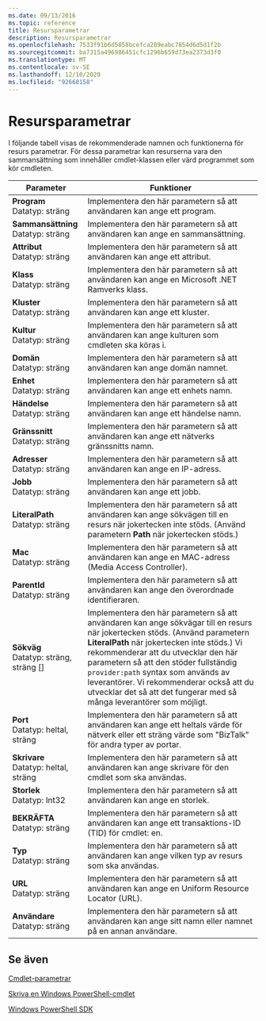 ```yaml
---
ms.date: 09/13/2016
ms.topic: reference
title: Resursparametrar
description: Resursparametrar
ms.openlocfilehash: 7533f91b6d5858bcefca289eabc7854d6d5d1f2b
ms.sourcegitcommit: ba7315a496986451cfc1296b659d73ea2373d3f0
ms.translationtype: MT
ms.contentlocale: sv-SE
ms.lasthandoff: 12/10/2020
ms.locfileid: "92668158"
---
```

# <a name="resource-parameters"></a>Resursparametrar

I följande tabell visas de rekommenderade namnen och funktionerna för resurs parametrar. För dessa parametrar kan resurserna vara den sammansättning som innehåller cmdlet-klassen eller värd programmet som kör cmdleten.

|Parameter|Funktioner|
|---|---|
|**Program**<br>Datatyp: sträng|Implementera den här parametern så att användaren kan ange ett program.|
|**Sammansättning**<br>Datatyp: sträng|Implementera den här parametern så att användaren kan ange en sammansättning.|
|**Attribut**<br>Datatyp: sträng|Implementera den här parametern så att användaren kan ange ett attribut.|
|**Klass**<br>Datatyp: sträng|Implementera den här parametern så att användaren kan ange en Microsoft .NET Ramverks klass.|
|**Kluster**<br>Datatyp: sträng|Implementera den här parametern så att användaren kan ange ett kluster.|
|**Kultur**<br>Datatyp: sträng|Implementera den här parametern så att användaren kan ange kulturen som cmdleten ska köras i.|
|**Domän**<br>Datatyp: sträng|Implementera den här parametern så att användaren kan ange domän namnet.|
|**Enhet**<br>Datatyp: sträng|Implementera den här parametern så att användaren kan ange ett enhets namn.|
|**Händelse**<br>Datatyp: sträng|Implementera den här parametern så att användaren kan ange ett händelse namn.|
|**Gränssnitt**<br>Datatyp: sträng|Implementera den här parametern så att användaren kan ange ett nätverks gränssnitts namn.|
|**Adresser**<br>Datatyp: sträng|Implementera den här parametern så att användaren kan ange en IP-adress.|
|**Jobb**<br>Datatyp: sträng|Implementera den här parametern så att användaren kan ange ett jobb.|
|**LiteralPath**<br>Datatyp: sträng|Implementera den här parametern så att användaren kan ange sökvägen till en resurs när jokertecken inte stöds. (Använd parametern **Path** när jokertecken stöds.)|
|**Mac**<br>Datatyp: sträng|Implementera den här parametern så att användaren kan ange en MAC-adress (Media Access Controller).|
|**ParentId**<br>Datatyp: sträng|Implementera den här parametern så att användaren kan ange den överordnade identifieraren.|
|**Sökväg**<br>Datatyp: sträng, sträng []|Implementera den här parametern så att användaren kan ange sökvägar till en resurs när jokertecken stöds. (Använd parametern **LiteralPath** när jokertecken inte stöds.) Vi rekommenderar att du utvecklar den här parametern så att den stöder fullständig `provider:path` syntax som används av leverantörer. Vi rekommenderar också att du utvecklar det så att det fungerar med så många leverantörer som möjligt.|
|**Port**<br>Datatyp: heltal, sträng|Implementera den här parametern så att användaren kan ange ett heltals värde för nätverk eller ett sträng värde som "BizTalk" för andra typer av portar.|
|**Skrivare**<br>Datatyp: heltal, sträng|Implementera den här parametern så att användaren kan ange skrivare för den cmdlet som ska användas.|
|**Storlek**<br>Datatyp: Int32|Implementera den här parametern så att användaren kan ange en storlek.|
|**BEKRÄFTA**<br>Datatyp: sträng|Implementera den här parametern så att användaren kan ange ett transaktions-ID (TID) för cmdlet: en.|
|**Typ**<br>Datatyp: sträng|Implementera den här parametern så att användaren kan ange vilken typ av resurs som ska användas.|
|**URL**<br>Datatyp: sträng|Implementera den här parametern så att användaren kan ange en Uniform Resource Locator (URL).|
|**Användare**<br>Datatyp: sträng|Implementera den här parametern så att användaren kan ange sitt namn eller namnet på en annan användare.|

## <a name="see-also"></a>Se även

[Cmdlet-parametrar](./cmdlet-parameters.md)

[Skriva en Windows PowerShell-cmdlet](./writing-a-windows-powershell-cmdlet.md)

[Windows PowerShell SDK](../windows-powershell-reference.md)
